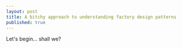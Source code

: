 ```yaml
---
layout: post
title: A bitchy approach to understanding factory design patterns
published: true
---
```


Let's begin... shall we?
